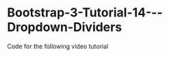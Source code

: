 Bootstrap-3-Tutorial-14---Dropdown-Dividers
===========================================

Code for the following video tutorial 
